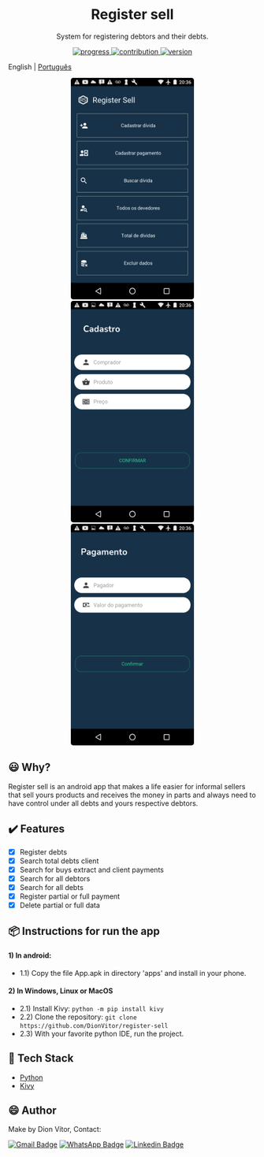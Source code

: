 <h1 align="center"> Register sell </h1>
<p align="center"> System for registering debtors and their debts. </p>

<p align="center">
  <a href="http://makeapullrequest.com">
    <img src="https://img.shields.io/badge/progress-80%25-brightgreen.svg" alt="progress">
  </a>
  <a href="http://makeapullrequest.com">
    <img src="https://img.shields.io/badge/contribuition-welcome-brightgreen.svg" alt="contribution">
  </a>
  <a href="http://makeapullrequest.com">
    <img src="img.shields.io/badge/version-2.0-green" alt="version">
  </a>
</p>

English | [Português](https://github.com/DionVitor/register-sell/blob/master/README-pt_BR.md)

<p align="center">
  <kbd>
    <img width="250" style="border-radius: 5px" height="450" src="imgs_md/menu.png" alt="Menu">
  </kbd>

  <kbd>
    <img width="250" style="border-radius: 5px" height="450" src="imgs_md/register.png" alt="Register sell">
  </kbd>

  <kbd>
    <img width="250" style="border-radius: 5px" height="450" src="imgs_md/payment.png" alt="Payment">
  </kbd>
</p>

## :smiley: Why?

Register sell is an android app that makes a life easier for informal sellers that sell yours products
and receives the money in parts and always need to have control under all debts and yours respective debtors.

## :heavy_check_mark: Features

- [x] Register debts
- [x] Search total debts client
- [x] Search for buys extract and client payments
- [x] Search for all debtors
- [x] Search for all debts
- [x] Register partial or full payment
- [x] Delete partial or full data

## :package: Instructions for run the app

#### 1) In android:
- 1.1) Copy the file App.apk in directory 'apps' and install in your phone.

#### 2) In Windows, Linux or MacOS
- 2.1) Install Kivy: `python -m pip install kivy`
- 2.2) Clone the repository: `git clone https://github.com/DionVitor/register-sell`
- 2.3) With your favorite python IDE, run the project.

## :hammer: Tech Stack

- [Python](https://www.python.org/)
- [Kivy](https://kivy.org/)


## :smile: Author

Make by Dion Vítor, Contact:

[![Gmail Badge](https://img.shields.io/badge/-dionvictor11@gmail.com-c14438?style=flat-square&logo=Gmail&logoColor=white&link=mailto:dionvictor11@gmail.com)](mailto:dionvictor11@gmail.com)
[![WhatsApp Badge](https://img.shields.io/badge/-WhatsApp-green?style=flat-square&logo=WhatsApp&logoColor=white&link=https://api.whatsapp.com/send?phone=5561998822233)](https://api.whatsapp.com/send?phone=5561998822233)
[![Linkedin Badge](https://img.shields.io/badge/-Dion%20V%C3%ADtor-blue?style=flat-square&logo=Linkedin&logoColor=white&link=https://www.linkedin.com/in/dion-v%C3%ADtor-a519631aa/)](https://www.linkedin.com/in/dion-v%C3%ADtor-a519631aa/)
